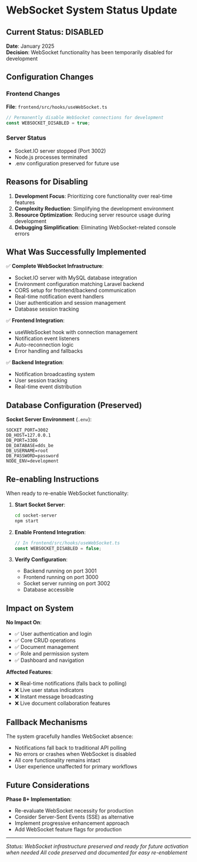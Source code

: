 # WebSocket System Status Update

## Current Status: DISABLED

**Date**: January 2025  
**Decision**: WebSocket functionality has been temporarily disabled for development

## Configuration Changes

### Frontend Changes

**File**: `frontend/src/hooks/useWebSocket.ts`

```typescript
// Permanently disable WebSocket connections for development
const WEBSOCKET_DISABLED = true;
```

### Server Status

- Socket.IO server stopped (Port 3002)
- Node.js processes terminated
- .env configuration preserved for future use

## Reasons for Disabling

1. **Development Focus**: Prioritizing core functionality over real-time features
2. **Complexity Reduction**: Simplifying the development environment
3. **Resource Optimization**: Reducing server resource usage during development
4. **Debugging Simplification**: Eliminating WebSocket-related console errors

## What Was Successfully Implemented

✅ **Complete WebSocket Infrastructure**:

- Socket.IO server with MySQL database integration
- Environment configuration matching Laravel backend
- CORS setup for frontend/backend communication
- Real-time notification event handlers
- User authentication and session management
- Database session tracking

✅ **Frontend Integration**:

- useWebSocket hook with connection management
- Notification event listeners
- Auto-reconnection logic
- Error handling and fallbacks

✅ **Backend Integration**:

- Notification broadcasting system
- User session tracking
- Real-time event distribution

## Database Configuration (Preserved)

**Socket Server Environment** (`.env`):

```
SOCKET_PORT=3002
DB_HOST=127.0.0.1
DB_PORT=3306
DB_DATABASE=dds_be
DB_USERNAME=root
DB_PASSWORD=password
NODE_ENV=development
```

## Re-enabling Instructions

When ready to re-enable WebSocket functionality:

1. **Start Socket Server**:

   ```bash
   cd socket-server
   npm start
   ```

2. **Enable Frontend Integration**:

   ```typescript
   // In frontend/src/hooks/useWebSocket.ts
   const WEBSOCKET_DISABLED = false;
   ```

3. **Verify Configuration**:
   - Backend running on port 3001
   - Frontend running on port 3000
   - Socket server running on port 3002
   - Database accessible

## Impact on System

**No Impact On**:

- ✅ User authentication and login
- ✅ Core CRUD operations
- ✅ Document management
- ✅ Role and permission system
- ✅ Dashboard and navigation

**Affected Features**:

- ❌ Real-time notifications (falls back to polling)
- ❌ Live user status indicators
- ❌ Instant message broadcasting
- ❌ Live document collaboration features

## Fallback Mechanisms

The system gracefully handles WebSocket absence:

- Notifications fall back to traditional API polling
- No errors or crashes when WebSocket is disabled
- All core functionality remains intact
- User experience unaffected for primary workflows

## Future Considerations

**Phase 8+ Implementation**:

- Re-evaluate WebSocket necessity for production
- Consider Server-Sent Events (SSE) as alternative
- Implement progressive enhancement approach
- Add WebSocket feature flags for production

---

_Status: WebSocket infrastructure preserved and ready for future activation when needed_
_All code preserved and documented for easy re-enablement_
